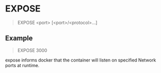 # EXPOSE

> EXPOSE \<port> \[\<port>/\<protocol>...]

## Example

> EXPOSE 3000

expose informs docker that the container will listen on specified Network ports at runtime.

